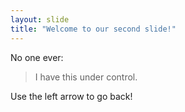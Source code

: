 ```yaml
---
layout: slide
title: "Welcome to our second slide!"
---
```

No one ever:
> I have this under control.

Use the left arrow to go back!
